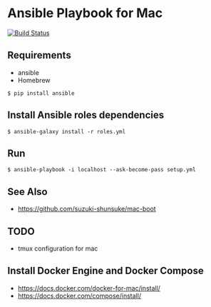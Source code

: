 # Ansible Playbook for Mac

[![Build Status](https://travis-ci.org/suzuki-shunsuke/ansible-playbook-mac.svg?branch=master)](https://travis-ci.org/suzuki-shunsuke/ansible-playbook-mac)

## Requirements

* ansible
* Homebrew

```
$ pip install ansible
```

## Install Ansible roles dependencies

```
$ ansible-galaxy install -r roles.yml
```

## Run

```
$ ansible-playbook -i localhost --ask-become-pass setup.yml
```

## See Also

* https://github.com/suzuki-shunsuke/mac-boot

## TODO

* tmux configuration for mac

## Install Docker Engine and Docker Compose

* https://docs.docker.com/docker-for-mac/install/
* https://docs.docker.com/compose/install/
